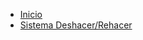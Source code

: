 <!-- docs/_sidebar.md -->

* [Inicio](/)
* [Sistema Deshacer/Rehacer](/es-ES/UndoRedoSystem.md "Sistema Deshacer/Rehacer")
